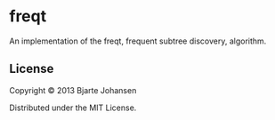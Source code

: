 # freqt

An implementation of the freqt, frequent subtree discovery, algorithm.


## License

Copyright © 2013 Bjarte Johansen

Distributed under the MIT License.
